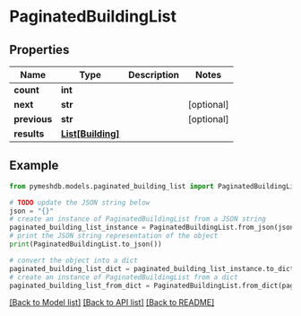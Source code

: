 # PaginatedBuildingList


## Properties

Name | Type | Description | Notes
------------ | ------------- | ------------- | -------------
**count** | **int** |  | 
**next** | **str** |  | [optional] 
**previous** | **str** |  | [optional] 
**results** | [**List[Building]**](Building.md) |  | 

## Example

```python
from pymeshdb.models.paginated_building_list import PaginatedBuildingList

# TODO update the JSON string below
json = "{}"
# create an instance of PaginatedBuildingList from a JSON string
paginated_building_list_instance = PaginatedBuildingList.from_json(json)
# print the JSON string representation of the object
print(PaginatedBuildingList.to_json())

# convert the object into a dict
paginated_building_list_dict = paginated_building_list_instance.to_dict()
# create an instance of PaginatedBuildingList from a dict
paginated_building_list_from_dict = PaginatedBuildingList.from_dict(paginated_building_list_dict)
```
[[Back to Model list]](../README.md#documentation-for-models) [[Back to API list]](../README.md#documentation-for-api-endpoints) [[Back to README]](../README.md)


